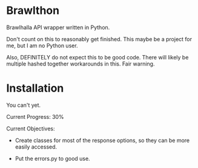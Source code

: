 # Brawlthon

Brawlhalla API wrapper written in Python.

Don't count on this to reasonably get finished. This maybe be a project for me, but I am no Python user.

Also, DEFINITELY do not expect this to be good code. There will likely be multiple hashed together workarounds in this. Fair warning.

# Installation

You can't yet.

Current Progress: 30%

Current Objectives:

- Create classes for most of the response options, so they can be more easily accessed.

- Put the errors.py to good use.
